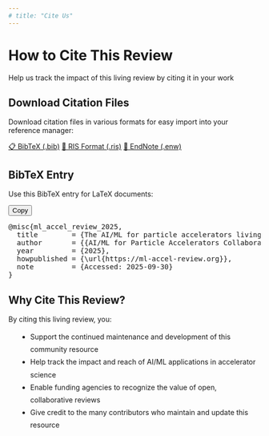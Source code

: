 ```yaml
---
# title: "Cite Us"
---
```


<div class="container">
  <div class="page-header">
    <h1>How to Cite This Review</h1>
    <p class="page-subtitle">Help us track the impact of this living review by citing it in your work</p>
  </div>

  <!-- 📥 Download section moved on top -->
  <div class="section">
    <h2>Download Citation Files</h2>
    <p>Download citation files in various formats for easy import into your reference manager:</p>
    <div class="download-buttons">
      <a href="/downloads/ml-accel-review.bib" class="btn" download>📋 BibTeX (.bib)</a>
      <a href="/downloads/ml-accel-review.ris" class="btn" download>📄 RIS Format (.ris)</a>
      <a href="/downloads/ml-accel-review.enw" class="btn" download>📑 EndNote (.enw)</a>
    </div>
  </div>

  <!-- BibTeX entry -->
  <div class="section">
    <h2>BibTeX Entry</h2>
    <p>Use this BibTeX entry for LaTeX documents:</p>
    <div class="citation-box">
      <button class="copy-button" onclick="copyToClipboard('bibtex', this)">Copy</button>
      <pre class="citation-text" id="bibtex">
@misc{ml_accel_review_2025,
  title        = {The AI/ML for particle accelerators living review},
  author       = {{AI/ML for Particle Accelerators Collaboration}},
  year         = {2025},
  howpublished = {\url{https://ml-accel-review.org}},
  note         = {Accessed: 2025-09-30}
}</pre>
    </div>
  </div>

  <!-- Why Cite -->
  <div class="section">
    <h2>Why Cite This Review?</h2>
    <p>By citing this living review, you:</p>
    <ul style="color: var(--text-secondary); line-height: 1.8; margin-left: 20px; margin-top: 10px;">
      <li>Support the continued maintenance and development of this community resource</li>
      <li>Help track the impact and reach of AI/ML applications in accelerator science</li>
      <li>Enable funding agencies to recognize the value of open, collaborative reviews</li>
      <li>Give credit to the many contributors who maintain and update this resource</li>
    </ul>
  </div>
</div>

<script>
function copyToClipboard(elementId, button) {
  const text = document.getElementById(elementId).textContent;
  navigator.clipboard.writeText(text).then(() => {
    const originalText = button.textContent;
    button.textContent = '✓ Copied!';
    button.classList.add('copied');
    setTimeout(() => {
      button.textContent = originalText;
      button.classList.remove('copied');
    }, 2000);
  }).catch(err => {
    console.error('Failed to copy:', err);
    button.textContent = '✗ Failed';
    setTimeout(() => {
      button.textContent = 'Copy';
    }, 2000);
  });
}
</script>
